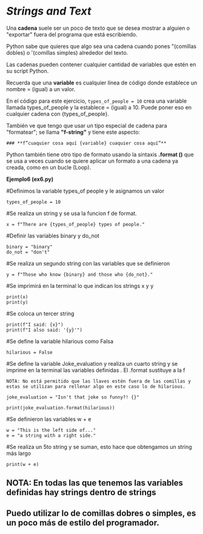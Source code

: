 
# *Strings and Text*


Una **cadena** suele ser un poco de texto que se desea mostrar a alguien o "exportar" fuera del programa que está escribiendo. 

Python sabe que quieres que algo sea una cadena cuando pones "(comillas dobles) o '(comillas simples) alrededor del texto.

Las cadenas pueden contener cualquier cantidad de variables que estén en su script Python.

Recuerda que una **variable** es cualquier línea de código donde establece un nombre = (igual) a un valor. 

En el código para este ejercicio, ```types_of_people = 10``` crea una variable llamada types_of_people y la establece = (igual) a 10.
Puede poner eso en cualquier cadena con {types_of_people}. 

También ve que tengo que usar un tipo especial de cadena para "formatear"; se llama **"f-string"** y tiene este aspecto:

```
### **f”cuaquier cosa aquí {variable} cuaquier cosa aquí”**

```

Python también tiene otro tipo de formato usando la sintaxis **.format ()** que se usa a veces cuando se quiere aplicar un
formato a una cadena ya creada, como en un bucle (Loop). 

**Ejemplo6 (ex6.py)**

#Definimos la variable types_of people y le asignamos un  valor

```types_of_people = 10```

#Se realiza un string y se usa la funcion f de format. 

```x = f"There are {types_of_people} types of people."```

#Definir las variables binary y do_not

```
binary = "binary"
do_not = "don't"
```

#Se realiza un segundo string con las variables que se definieron

```
y = f"Those who know {binary} and those who {do_not}."
```

#Se imprimirá en la terminal lo que indican los strings x y y

```
print(x)
print(y)
```

#Se coloca un tercer string 

```
print(f"I said: {x}")
print(f"I also said: '{y}'")
```

#Se define la variable hilarious como Falsa

```
hilarious = False
```

#Se define la variable Joke_evaluation y realiza un cuarto string y se imprime en la terminal las variables definidas . El .format sustituye a la f

```
NOTA: No está permitido que las llaves estén fuera de las comillas y estas se utilizan para rellenar algo en este caso lo de hilarious.

joke_evaluation = "Isn't that joke so funny?! {}"  

print(joke_evaluation.format(hilarious))
```

#Se definieron las variables w + e

```
w = "This is the left side of..."
e = "a string with a right side."
```

#Se realiza un 5to string y se suman, esto hace que obtengamos un string más largo 

```
print(w + e)
```

## NOTA: En todas las que tenemos las variables definidas hay strings dentro de strings

## Puedo utilizar lo de comillas dobres o simples,  es un poco más de estilo del programador.
